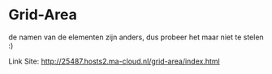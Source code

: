 # Grid-Area
de namen van de elementen zijn anders, dus probeer het maar niet te stelen :)


Link Site: http://25487.hosts2.ma-cloud.nl/grid-area/index.html

